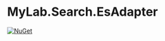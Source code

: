 # MyLab.Search.EsAdapter

[![NuGet](https://img.shields.io/nuget/v/MyLab.Search.EsAdapter.svg)](https://www.nuget.org/packages/MyLab.Search.EsAdapter/)

